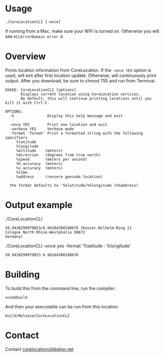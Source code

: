 # Usage

`./CoreLocationCLI [-once]`

If running from a Mac, make sure your WiFi is turned on. Otherwise you will see `kCLErrorDomain error 0`.

# Overview

Prints location information from CoreLocation. If the `-once YES` option
is used, will exit after first location update. Otherwise, will
continuously print output. After you download, be sure to chmod 755
and run from Terminal.

    USAGE: CoreLocationCLI [options]
           Displays current location using CoreLocation services.
           By default, this will continue printing locations until you kill it with Ctrl-C.
    
    OPTIONS:
      -h               Display this help message and exit
    
      -once YES        Print one location and exit
      -verbose YES     Verbose mode
      -format 'format' Print a formatted string with the following specifiers
         %latitude
         %longitude
         %altitude    (meters)
         %direction   (degrees from true north)
         %speed       (meters per second)
         %h_accuracy  (meters)
         %v_accuracy  (meters)
         %time
         %address	  (revsere geocode location)
	
      the format defaults to '%%latitude/%%longitude (%%address)
      
# Output example

./CoreLocationCLI


	50.9438299979853/6.94104380198676 (Kaiser-Wilhelm-Ring 21
	Cologne North Rhine-Westphalia 50672
	Germany)
    
./CoreLocationCLI -once yes -format '%latitude : %longitude'


	50.9438299979853 6.94104380198676
	
# Building

To build this from the command line, run the compiler:

    xcodebuild
    
And then your executable can be run from this location: 

    build/Release/CoreLocationCLI

# Contact

Contact corelocationcli@phor.net


